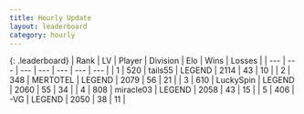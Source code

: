 ```yaml
---
title: Hourly Update
layout: leaderboard
category: hourly
---
```


{: .leaderboard}
| Rank | LV | Player | Division | Elo | Wins | Losses |
| --- | --- | --- | --- | --- | --- | --- |
| <span data-change="0">1</span> | 520 | <span title="ID: 170123">tails55</span> | LEGEND | <span data-change="6">2114</span> | <span data-change="1">43</span> | <span data-change="0">10</span> |
| <span data-change="0">2</span> | 348 | <span title="ID: 398821">MERTOTEL</span> | LEGEND | <span data-change="0">2079</span> | <span data-change="0">56</span> | <span data-change="0">21</span> |
| <span data-change="0">3</span> | 610 | <span title="ID: 498412">LuckySpin</span> | LEGEND | <span data-change="0">2060</span> | <span data-change="0">55</span> | <span data-change="0">34</span> |
| <span data-change="0">4</span> | 808 | <span title="ID: 416373">miracle03</span> | LEGEND | <span data-change="0">2058</span> | <span data-change="0">43</span> | <span data-change="0">15</span> |
| <span data-change="0">5</span> | 406 | <span title="ID: 92077">-VG</span> | LEGEND | <span data-change="0">2050</span> | <span data-change="0">38</span> | <span data-change="0">11</span> |